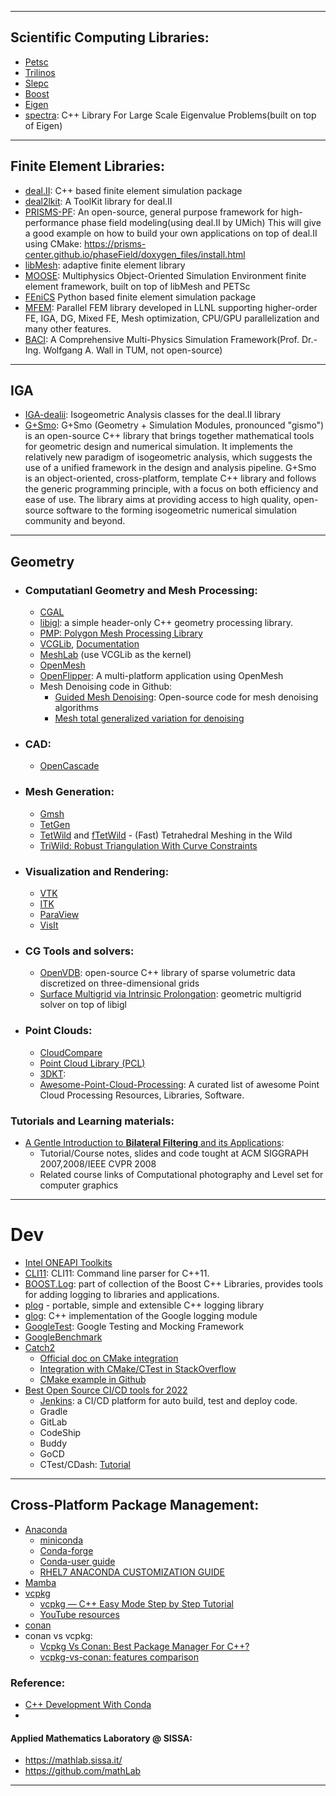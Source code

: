 _________________________________
## Scientific Computing Libraries:
* [Petsc](https://petsc.org/)
* [Trilinos](https://trilinos.github.io/)
* [Slepc](https://slepc.upv.es/)
* [Boost](https://www.boost.org/)
* [Eigen](https://eigen.tuxfamily.org/)
* [spectra](https://spectralib.org/): C++ Library For Large Scale Eigenvalue Problems(built on top of Eigen)

_________________________________

## Finite Element Libraries:
* [deal.II](https://www.dealii.org): C++ based finite element simulation package
* [deal2lkit](https://github.com/mathLab/deal2lkit): A ToolKit library for deal.II
* [PRISMS-PF](http://prisms-center.github.io/phaseField/): An open-source, general purpose framework for high-performance phase field modeling(using deal.II by UMich)
  This will give a good example on how to build your own applications on top of deal.II using CMake:
  https://prisms-center.github.io/phaseField/doxygen_files/install.html
* [libMesh](https://libmesh.github.io/): adaptive finite element library
* [MOOSE](https://mooseframework.inl.gov/): Multiphysics Object-Oriented Simulation Environment finite element framework, built on top of libMesh and PETSc
* [FEniCS](https://fenicsproject.org/) Python based finite element simulation package
* [MFEM](https://mfem.org/): Parallel FEM library developed in LLNL supporting higher-order FE, IGA, DG, Mixed FE, Mesh optimization, CPU/GPU parallelization and many other features.
* [BACI](https://baci.pages.gitlab.lrz.de/website/index.html): A Comprehensive Multi-Physics Simulation Framework(Prof. Dr.-Ing. Wolfgang A. Wall in TUM, not open-source)
_________________________________
## IGA
* [IGA-dealii](https://github.com/mathLab/IGA-dealii): Isogeometric Analysis classes for the deal.II library
* [G+Smo](https://gismo.github.io/):
G+Smo (Geometry + Simulation Modules, pronounced "gismo") is an open-source C++ library that brings together mathematical tools for geometric design and numerical simulation. It implements the relatively new paradigm of isogeometric analysis, which suggests the use of a unified framework in the design and analysis pipeline. G+Smo is an object-oriented, cross-platform, template C++ library and follows the generic programming principle, with a focus on both efficiency and ease of use. The library aims at providing access to high quality, open-source software to the forming isogeometric numerical simulation community and beyond.

_________________________________

## Geometry
* ### Computatianl Geometry and Mesh Processing:
  * [CGAL](https://www.cgal.org/)
  * [libigl](https://libigl.github.io/): a simple header-only C++ geometry processing library.
  * [PMP: Polygon Mesh Processing Library](https://www.pmp-library.org/)
  * [VCGLib](https://github.com/cnr-isti-vclab/vcglib), [Documentation](http://vcg.isti.cnr.it/vcglib/)
  * [MeshLab](https://github.com/cnr-isti-vclab/meshlab) (use VCGLib as the kernel)
  * [OpenMesh](www.openmesh.org)
  * [OpenFlipper](https://www.openflipper.org/): A multi-platform application using OpenMesh
  * Mesh Denoising code in Github:
    - [Guided Mesh Denoising](https://github.com/bldeng/GuidedDenoising/tree/master/src): Open-source code for mesh denoising algorithms
    - [Mesh total generalized variation for denoising](https://github.com/LabZhengLiu/MeshTGV)
* ### CAD:
  * [OpenCascade](https://dev.opencascade.org/)
* ### Mesh Generation:
  * [Gmsh](https://gmsh.info/)
  * [TetGen](https://wias-berlin.de/software/index.jsp?id=TetGen)
  * [TetWild](https://github.com/Yixin-Hu/TetWild) and [fTetWild](https://github.com/wildmeshing/fTetWild) - (Fast) Tetrahedral Meshing in the Wild
  * [TriWild: Robust Triangulation With Curve Constraints](https://github.com/wildmeshing/TriWild)
* ### Visualization and Rendering:
  * [VTK](https://vtk.org/)
  * [ITK](itk.org)
  * [ParaView](https://www.paraview.org/)
  * [VisIt](https://visit-dav.github.io/visit-website/)
* ### CG Tools and solvers:
  * [OpenVDB](https://www.openvdb.org/): open-source C++ library of sparse volumetric data discretized on three-dimensional grids
  * [Surface Multigrid via Intrinsic Prolongation](https://github.com/HTDerekLiu/surface_multigrid_code): geometric multigrid solver on top of libigl
* ### Point Clouds:
  * [CloudCompare](https://www.cloudcompare.org/main.html)
  * [Point Cloud Library (PCL)](https://pointclouds.org/)
  * [3DKT](https://slam6d.sourceforge.io/): 
  * [Awesome-Point-Cloud-Processing](https://github.com/mmolero/awesome-point-cloud-processing): A curated list of awesome Point Cloud Processing Resources, Libraries, Software.

### Tutorials and Learning materials:
  * [A Gentle Introduction to **Bilateral Filtering** and its Applications](https://people.csail.mit.edu/sparis/bf_course/):
    - Tutorial/Course notes, slides and code tought at ACM SIGGRAPH 2007,2008/IEEE CVPR 2008
    - Related course links of Computational photography and Level set for computer graphics
_________________________________

# Dev
* [Intel ONEAPI Toolkits](https://www.intel.com/content/www/us/en/developer/tools/oneapi/overview.html#gs.0ia0ni)
* [CLI11](https://github.com/CLIUtils/CLI11): CLI11: Command line parser for C++11.
* [BOOST.Log](https://github.com/boostorg/log): part of collection of the Boost C++ Libraries, provides tools for adding logging to libraries and applications.
* [plog](https://github.com/SergiusTheBest/plog) - portable, simple and extensible C++ logging library
* [glog](https://github.com/google/glog): C++ implementation of the Google logging module
* [GoogleTest](https://github.com/google/googletest): Google Testing and Mocking Framework
* [GoogleBenchmark](https://github.com/google/benchmark)
* [Catch2](https://github.com/catchorg/Catch2)
  * [Official doc on CMake integration](https://github.com/catchorg/Catch2/blob/devel/docs/cmake-integration.md)
  * [Integration with CMake/CTest in StackOverflow](https://stackoverflow.com/questions/34896891/catch-lib-unit-testing-and-ctest-cmake-integration)
  * [CMake example in Github](https://github.com/ComicSansMS/GhulbusBase/blob/master/CMakeLists.txt)
* [Best Open Source CI/CD tools for 2022](https://hevodata.com/learn/open-source-ci-cd-tools/)
  * [Jenkins](https://www.jenkins.io/): a CI/CD platform for auto build, test and deploy code.
  * Gradle
  * GitLab
  * CodeShip
  * Buddy
  * GoCD
  * CTest/CDash: [Tutorial](https://embeddeduse.com/2022/05/02/building-a-ci-pipeline-with-ctest-and-cdash/)

_________________________________

## Cross-Platform Package Management:
* [Anaconda](https://anaconda.org/)
  - [miniconda](https://docs.conda.io/en/latest/miniconda.html)
  - [Conda-forge](https://conda-forge.org/)
  - [Conda-user guide](https://docs.conda.io/projects/conda/en/latest/user-guide/index.html)
  - [RHEL7 ANACONDA CUSTOMIZATION GUIDE](https://access.redhat.com/documentation/en-us/red_hat_enterprise_linux/7/html-single/anaconda_customization_guide/index#sect-anaconda-visuals-graphics)
* [Mamba](https://github.com/mamba-org/mamba)
* [vcpkg](https://github.com/microsoft/vcpkg)
  - [vcpkg — C++ Easy Mode Step by Step Tutorial](https://gamefromscratch.com/vcpkg-cpp-easy-mode-step-by-step-tutorial/)
  - [YouTube resources](https://www.youtube.com/results?search_query=vcpkg)
* [conan](https://conan.io/)
* conan vs vcpkg:
  - [Vcpkg Vs Conan: Best Package Manager For C++?](https://matgomes.com/vcpkg-vs-conan-for-cpp/)
  - [vcpkg-vs-conan: features comparison](https://github.com/52doho/vcpkg-vs-conan)

### Reference:
* [C++ Development With Conda](https://www.prouvost.dev/post/2021/c-development-with-conda)
* 

#### Applied Mathematics Laboratory @ SISSA:
* https://mathlab.sissa.it/
* https://github.com/mathLab

_________________________________

